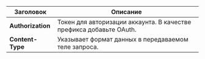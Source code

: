 
Заголовок | Описание
----- | -----
**Authorization** | Токен для авторизации аккаунта. В качестве префикса добавьте OAuth.
**Content-Type** | Указывает формат данных в передаваемом теле запроса.

